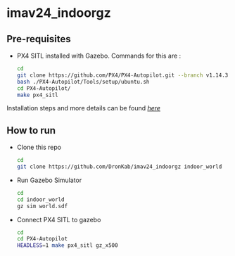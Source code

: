 # imav24_indoorgz

## Pre-requisites

- PX4 SITL installed with Gazebo. Commands for this are : 

    ```sh
    cd
    git clone https://github.com/PX4/PX4-Autopilot.git --branch v1.14.3
    bash ./PX4-Autopilot/Tools/setup/ubuntu.sh
    cd PX4-Autopilot/
    make px4_sitl
    ```

Installation steps and more details can be found *[here](https://docs.px4.io/main/en/ros2/user_guide.html#install-px4)*

## How to run

- Clone this repo

    ```sh
    cd
    git clone https://github.com/DronKab/imav24_indoorgz indoor_world
    ```

- Run Gazebo Simulator

    ```sh
    cd
    cd indoor_world
    gz sim world.sdf
    ```

- Connect PX4 SITL to gazebo

    ```sh
    cd 
    cd PX4-Autopilot
    HEADLESS=1 make px4_sitl gz_x500
    ```
